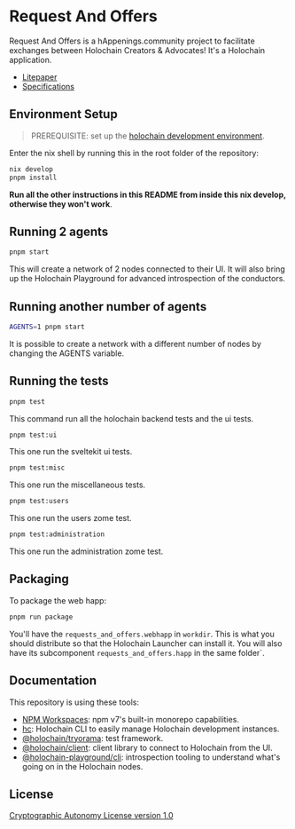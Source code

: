 # Request And Offers

Request And Offers is a hAppenings.community project to facilitate exchanges between Holochain Creators & Advocates! It's a Holochain application.

- [Litepaper](https://happenings-community.gitbook.io/)
- [Specifications](documentation/specifications.md)

## Environment Setup

> PREREQUISITE: set up the [holochain development environment](https://developer.holochain.org/docs/install/).

Enter the nix shell by running this in the root folder of the repository: 

```bash
nix develop
pnpm install
```

**Run all the other instructions in this README from inside this nix develop, otherwise they won't work**.

## Running 2 agents
 
```bash
pnpm start
```

This will create a network of 2 nodes connected to their UI.
It will also bring up the Holochain Playground for advanced introspection of the conductors.

## Running another number of agents

```bash
AGENTS=1 pnpm start
```

It is possible to create a network with a different number of nodes by changing the AGENTS variable.

## Running the tests

```bash
pnpm test
```
This command run all the holochain backend tests and the ui tests.

```bash
pnpm test:ui
```
This one run the sveltekit ui tests.

```bash
pnpm test:misc
```
This one run the miscellaneous tests.

```bash
pnpm test:users
```
This one run the users zome test.

```bash
pnpm test:administration
```
This one run the administration zome test.

## Packaging

To package the web happ:
``` bash
pnpm run package
```

You'll have the `requests_and_offers.webhapp` in `workdir`. This is what you should distribute so that the Holochain Launcher can install it.
You will also have its subcomponent `requests_and_offers.happ` in the same folder`.

## Documentation

This repository is using these tools:
- [NPM Workspaces](https://docs.npmjs.com/cli/v7/using-npm/workspaces/): npm v7's built-in monorepo capabilities.
- [hc](https://github.com/holochain/holochain/tree/develop/crates/hc): Holochain CLI to easily manage Holochain development instances.
- [@holochain/tryorama](https://www.npmjs.com/package/@holochain/tryorama): test framework.
- [@holochain/client](https://www.npmjs.com/package/@holochain/client): client library to connect to Holochain from the UI.
- [@holochain-playground/cli](https://www.npmjs.com/package/@holochain-playground/cli): introspection tooling to understand what's going on in the Holochain nodes.

## License

[Cryptographic Autonomy License version 1.0](LICENSE.md)